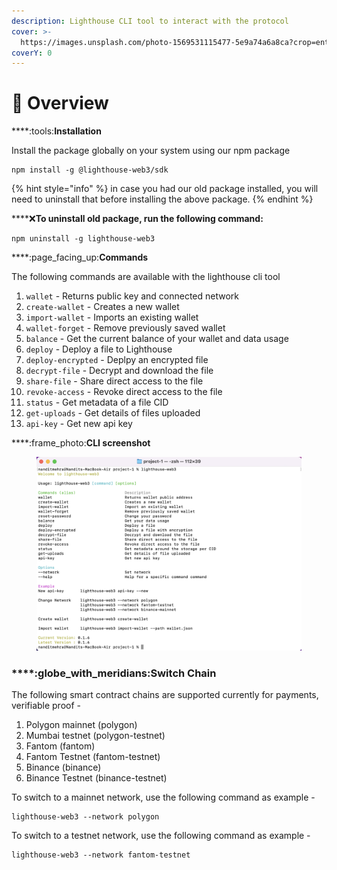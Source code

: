 ```yaml
---
description: Lighthouse CLI tool to interact with the protocol
cover: >-
  https://images.unsplash.com/photo-1569531115477-5e9a74a6a8ca?crop=entropy&cs=tinysrgb&fm=jpg&ixid=MnwxOTcwMjR8MHwxfHNlYXJjaHwzfHxvdmVydmlld3xlbnwwfHx8fDE2NjMwNzI2MTQ&ixlib=rb-1.2.1&q=80
coverY: 0
---
```


# 📃 Overview

****:tools:**Installation**

Install the package globally on your system using our npm package

```
npm install -g @lighthouse-web3/sdk
```

{% hint style="info" %}
in case you had our old package installed, you will need to uninstall that before installing the above package.&#x20;
{% endhint %}

****:x:**To uninstall old package, run the following command:**

```
npm uninstall -g lighthouse-web3
```

****:page\_facing\_up:**Commands**

The following commands are available with the lighthouse cli tool

1. `wallet` - Returns public key and connected network
2. `create-wallet` - Creates a new wallet
3. `import-wallet` - Imports an existing wallet
4. `wallet-forget` - Remove previously saved wallet
5. `balance` - Get the current balance of your wallet and data usage
6. `deploy` - Deploy a file to Lighthouse
7. `deploy-encrypted` - Deplpy an encrypted file
8. `decrypt-file` - Decrypt and download the file
9. `share-file` - Share direct access to the file
10. `revoke-access` - Revoke direct access to the file
11. `status` - Get metadata of a file CID
12. `get-uploads` - Get details of files uploaded
13. `api-key` - Get new api key



****:frame\_photo:**CLI screenshot**&#x20;

<figure><img src="../.gitbook/assets/Screenshot 2022-09-13 at 6.16.15 PM.png" alt=""><figcaption></figcaption></figure>

### ****:globe\_with\_meridians:**Switch Chain**

The following smart contract chains are supported currently for payments, verifiable proof -&#x20;

1. Polygon mainnet (polygon)
2. Mumbai testnet (polygon-testnet)
3. Fantom (fantom)
4. Fantom Testnet (fantom-testnet)
5. Binance (binance)
6. Binance Testnet (binance-testnet)

To switch to a mainnet network, use the following command as example -&#x20;

```
lighthouse-web3 --network polygon
```

To switch to a testnet network, use the following command as example -&#x20;

```
lighthouse-web3 --network fantom-testnet
```
